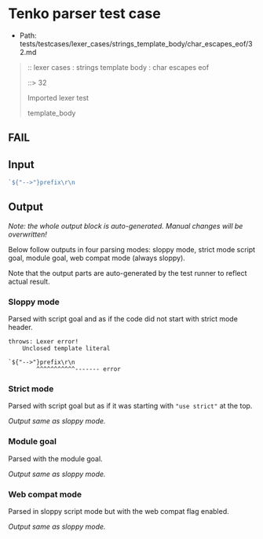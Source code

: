 # Tenko parser test case

- Path: tests/testcases/lexer_cases/strings_template_body/char_escapes_eof/32.md

> :: lexer cases : strings template body : char escapes eof
>
> ::> 32
>
> Imported lexer test
>
> template_body

## FAIL

## Input

`````js
`${"-->"}prefix\r\n
`````

## Output

_Note: the whole output block is auto-generated. Manual changes will be overwritten!_

Below follow outputs in four parsing modes: sloppy mode, strict mode script goal, module goal, web compat mode (always sloppy).

Note that the output parts are auto-generated by the test runner to reflect actual result.

### Sloppy mode

Parsed with script goal and as if the code did not start with strict mode header.

`````
throws: Lexer error!
    Unclosed template literal

`${"-->"}prefix\r\n
        ^^^^^^^^^^^------- error
`````

### Strict mode

Parsed with script goal but as if it was starting with `"use strict"` at the top.

_Output same as sloppy mode._

### Module goal

Parsed with the module goal.

_Output same as sloppy mode._

### Web compat mode

Parsed in sloppy script mode but with the web compat flag enabled.

_Output same as sloppy mode._
